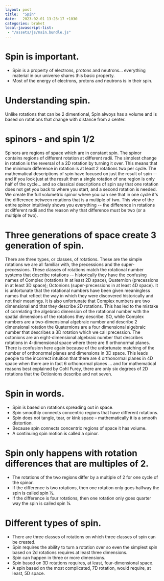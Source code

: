 ```yaml
---
layout: post
title:  "Spin"
date:   2023-02-01 13:23:17 +1030
categories: braket
local-javascript-list:
 - "/assets/js/main.bundle.js"
---
```


# Spin is important.
- Spin is a property of electrons, protons and neutrons… everything material in our universe shares this basic property. 
- Most of the energy of electrons, protons and neutrons is in their spin.  

# Understanding spin.
Unlike rotations that can be 2 dimentional, Spin alwoys has a volume and is based on rotations that change with distance from a center.

# spinors - and spin 1/2
Spinors are regions of space which are in constant spin. The spinor contains regions of different rotation at different radii. The simplest change in rotation is the reversal of a 2D rotation by turning it over. This means that the minimum difference in rotation is at least 2 rotations two per cycle. The mathematical descriptions of spin have focused on just the result of spin -- and if you look just at the result then a single rotation of one region is only half of the cycle... and so classical descriptions of spin say that one rotation does not get you back to where you start, and a second rotation is needed. We create the full volumetric spinor where you can see that in one cycle it's the difference between rotations that is a multiple of two. This view of the entire spinor intuitively shows you everything -- the difference in rotations at different radii and the reason why that difference must be two (or a multiple of two).

# Three generations of space create 3 generation of spin.
There are three types, or classes, of rotations. These are the simple rotations we are all familiar with, the precessions and the super-precessions. These classes of rotations match the rotational number systems that describe rotations -- historically they have the confusing names of Complex (rotations in at least 2D space), Quaternion (precessions in at least 3D space); Octonions (super-precessions in at least 4D space). It is unfortunate that the rotational numbers have been given meaningless names that reflect the way in which they were discovered historically and not their meanings. It is also unfortunate that Complex numbers are two dimensional and that they describe 2D rotations. This has led to the mistake of correlating the algebraic dimension of the rotational number with the spatial dimensions of the rotations they describe. SO, while Complex numbers are a two-dimensional algebraic number and describe 2 dimensional rotation the Quaternions are a four dimensional algebraic number that describes a 3D rotation which we call precession. The octonions are an eight-dimensional algebraic number that describes rotations in 4-dimensional space where there are 6 orthonormal planes. There is confusion here again because of the unfortunate matching of the number of orthonormal planes and dimensions in 3D space. This leads people to the incorrect intuition that there are 4 orthonormal planes in 4D space when there are in fact 6 orthonormal planes ... and for mathematical reasons best explained by Cohl Furey, there are only six degrees of 2D rotations that the Octionions describe and not seven.

# Spin in words.
- Spin is based on rotations spreading out in space.
- Spin smoothly connects concentric regions that have different rotations.
- Spin does not tangle, tear, or kink space – mathematically it is a smooth distortion.
- Because spin connects concentric regions of space it has volume.
- A continuing spin motion is called a spinor.


# Spin only happens with rotation differences that are multiples of 2.
- The rotations of the two regions differ by a multiple of 2 for one cycle of the spinor. 
- If the difference is two rotations, then one rotation only goes halfway the spin is called spin ½. 
- If the difference is four rotations, then one rotation only goes quarter way the spin is called spin ¼. 

# Different types of spin.
- There are three classes of rotations on which three classes of spin can be created.
- Spin requires the ability to turn a rotation over so even the simplest spin based on 2d rotations requires at least three dimensions.
- Spin can happen in three or more dimensions.
- Spin based on 3D rotations requires, at least, four-dimensional space.
- A spin based on the most complicated, 7D rotation, would require, at least, 5D space.
